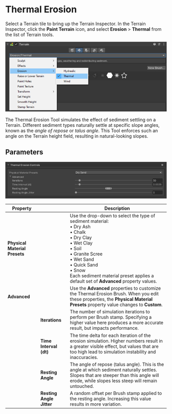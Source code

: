 # Thermal Erosion

Select a Terrain tile to bring up the Terrain Inspector. In the Terrain Inspector, click the **Paint Terrain** icon, and select **Erosion** > **Thermal** from the list of Terrain tools.

![](images/2-32-Thermal-Erosion-01.png)

The Thermal Erosion Tool simulates the effect of sediment settling on a Terrain. Different sediment types naturally settle at specific slope angles, known as the *angle of repose* or *talus angle*. This Tool enforces such an angle on the Terrain height field, resulting in natural-looking slopes.

## Parameters

![](images/2-32-Thermal-Erosion-02.png)

| **Property**                  |                          | **Description**                                              |
| ----------------------------- | ------------------------ | ------------------------------------------------------------ |
| **Physical Material Presets** |                          | Use the drop-down to select the type of sediment material:<br />&#8226; Dry Ash<br />&#8226; Chalk<br />&#8226; Dry Clay<br />&#8226; Wet Clay<br />&#8226; Soil<br />&#8226; Granite Scree<br />&#8226; Wet Sand<br />&#8226; Quick Sand<br />&#8226; Snow<br />Each sediment material preset applies a default set of **Advanced** property values. |
| **Advanced**                  |                          | Use the **Advanced** properties to customize the Thermal Erosion Brush. When you edit these properties, the **Physical Material Presets** property value changes to **Custom**. |
|                               | **Iterations**           | The number of simulation iterations to perform per Brush stamp. Specifying a higher value here produces a more accurate result, but impacts performance. |
|                               | **Time Interval (dt)**   | The time delta for each iteration of the erosion simulation. Higher numbers result in a greater visible effect, but values that are too high lead to simulation instability and inaccuracies. |
|                               | **Resting Angle**        | The angle of repose (talus angle). This is the angle at which sediment naturally settles. Slopes that are steeper than this angle will erode, while slopes less steep will remain untouched. |
|                               | **Resting Angle Jitter** | A random offset per Brush stamp applied to the resting angle. Increasing this value results in more variation. |
